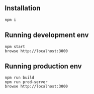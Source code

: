## Installation

```
npm i
```

## Running development env

```
npm start
browse http://localhost:3000
```

## Running production env

```
npm run build
npm run prod-server
browse http://localhost:3000
```
